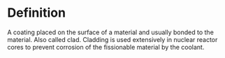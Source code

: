 # Definition

A coating placed on the surface of a material and usually bonded to the
material. Also called clad. Cladding is used extensively in nuclear
reactor cores to prevent corrosion of the fissionable material by the
coolant.
